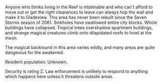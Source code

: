 Anyone who thinks living in the Reef is intolerable and who can't afford to move out or get the right clearances to leave can always hop the wall and make it to Gladeview. This area has never been rebuilt since the Seven Storms season of 2061. Sinkholes have swallowed entire city blocks. Whole buildings have collapsed. Tropical trees overshadow apartment buildings, and strange magical creatures climb onto dilapidated roofs to howl at the moon.   
  
The magical backround in this area varies wildly, and many areas are quite dangerous for the awakened.   
  
Resident population: Unknown.   
  
Security is rating Z. Law enforcement is unlikely to respond to anything which happens here unless it threatens outside areas.